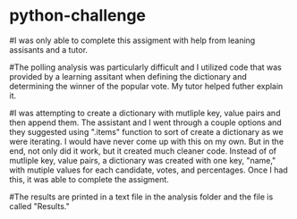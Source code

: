 # python-challenge

#I was only able to complete this assigment with help from leaning assisants and a tutor.

#The polling analysis was particularly difficult and I utilized code that was provided by a learning assitant when defining the dictionary and determining the winner of the popular vote. My tutor helped futher explain it. 

#I was attempting to create a dictionary with mutliple key, value pairs and then append them. The assistant and I went through a couple options and they suggested using ".items" function to sort of create a dictionary as we were iterating. I would have never come up with this on my own. But in the end, not only did it work, but it created much cleaner code. Instead of of mutliple key, value pairs, a dictionary was created with one key, "name," with mutiple values for each candidate, votes, and percentages. Once I had this, it was able to complete the assigment.

#The results are printed in a text file in the analysis folder and the file is called "Results."
